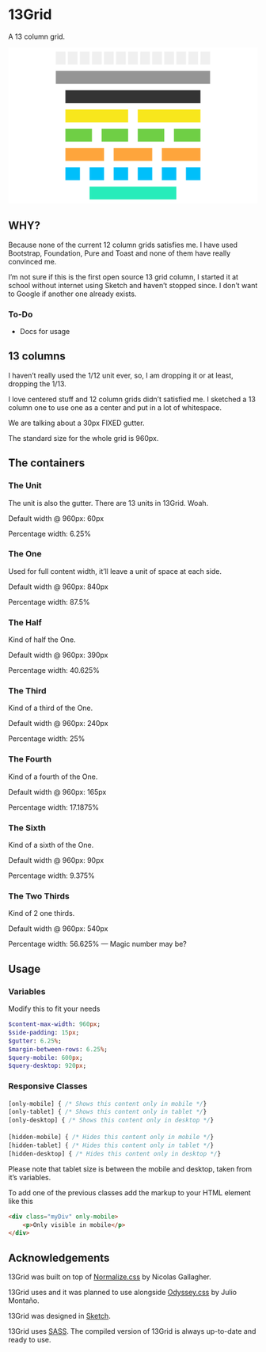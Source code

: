 # 13Grid

A 13 column grid.

![Screenshot Clean](/images/13Grid.png)



## WHY?

Because none of the current 12 column grids satisfies me. I have used Bootstrap, Foundation, Pure and Toast and none of them have really convinced me.

I’m not sure if this is the first open source 13 grid column, I started it at school without internet using Sketch and haven’t stopped since. I don’t want to Google if another one already exists.

### To-Do

- Docs for usage


## 13 columns

I haven’t really used the 1/12 unit ever, so, I am dropping it or at least, dropping the 1/13.

I love centered stuff and 12 column grids didn’t satisfied me. I sketched a 13 column one to use one as a center and put in a lot of whitespace.

We are talking about a 30px FIXED gutter.

The standard size for the whole grid is 960px.

## The containers

### The Unit

The unit is also the gutter. There are 13 units in 13Grid. Woah.

Default width @ 960px: 60px

Percentage width: 6.25%

### The One

Used for full content width, it’ll leave a unit of space at each side.

Default width @ 960px: 840px

Percentage width: 87.5%

### The Half

Kind of half the One.

Default width @ 960px: 390px

Percentage width: 40.625%

### The Third

Kind of a third of the One.

Default width @ 960px: 240px

Percentage width: 25%

### The Fourth

Kind of a fourth of the One.

Default width @ 960px: 165px

Percentage width: 17.1875%

### The Sixth

Kind of a sixth of the One.

Default width @ 960px: 90px

Percentage width: 9.375%

### The Two Thirds

Kind of 2 one thirds.

Default width @ 960px: 540px

Percentage width: 56.625% — Magic number may be?


## Usage

### Variables

Modify this to fit your needs

```sass
$content-max-width: 960px;
$side-padding: 15px;
$gutter: 6.25%;
$margin-between-rows: 6.25%;
$query-mobile: 600px;
$query-desktop: 920px;

```

### Responsive Classes

```sass
[only-mobile] { /* Shows this content only in mobile */}
[only-tablet] { /* Shows this content only in tablet */}
[only-desktop] { /* Shows this content only in desktop */}

[hidden-mobile] { /* Hides this content only in mobile */}
[hidden-tablet] { /* Hides this content only in tablet */}
[hidden-desktop] { /* Hides this content only in desktop */}
```

Please note that tablet size is between the mobile and desktop, taken from it’s variables.

To add one of the previous classes add the markup to your HTML element like this
```html
<div class="myDiv" only-mobile>
	<p>Only visible in mobile</p>
</div>
```



## Acknowledgements

13Grid was built on top of [Normalize.css](https://github.com/necolas/normalize.css/) by Nicolas Gallagher. 

13Grid uses and it was planned to use alongside [Odyssey.css](https://github.com/Jmz7v/Odyssey.scss) by Julio Montaño. 

13Grid was designed in [Sketch](http://bohemiancoding.com/sketch/).

13Grid uses [SASS](http://sass-lang.com). The compiled version of 13Grid is always up-to-date and ready to use.